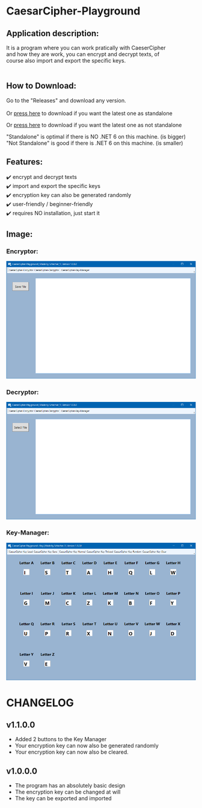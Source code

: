 # CaesarCipher-Playground


## Application description:

It is a program where you can work pratically with CaeserCipher <br/>
and how they are work, you can encrypt and decrypt texts, of <br/>
course also import and export the specific keys.<br/><br/>


## How to Download:

Go to the "Releases" and download any version.<br/><br/>
Or [press here](https://github.com/Schecher1/CaesarCipher-Playground/releases/download/CaesarCipher-Playground-Ver-1.1.0.0/CaesarCipher_Playground-Standalone.zip) to download if you want the latest one as standalone<br/>

Or [press here](https://github.com/Schecher1/CaesarCipher-Playground/releases/download/CaesarCipher-Playground-Ver-1.1.0.0/CaesarCipher_Playground-NotStandalone.zip) to download if you want the latest one as not standalone<br/>

"Standalone" is optimal if there is NO .NET 6 on this machine. (is bigger)<br/>
"Not Standalone" is good if there is .NET 6 on this machine. (is smaller)<br/>


## Features:
✔️ encrypt and decrypt texts<br/>
✔️ import and export the specific keys<br/>
✔️ encryption key can also be generated randomly<br/>
✔️ user-friendly / beginner-friendly<br/>
✔️ requires NO installation, just start it<br/>

## Image:
### Encryptor:
![Encryptor](IMAGES/Version%201.0.0.0/Encryptor.PNG)

### Decryptor:
![Decryptor](IMAGES/Version%201.0.0.0/Decryptor.PNG)

### Key-Manager:
![KeyManager](IMAGES/Version%201.1.0.0/KeyManager.PNG)

# CHANGELOG

## v1.1.0.0
- Added 2 buttons to the Key Manager
- Your encryption key can now also be generated randomly
- Your encryption key can now also be cleared.

## v1.0.0.0
- The program has an absolutely basic design
- The encryption key can be changed at will
- The key can be exported and imported
